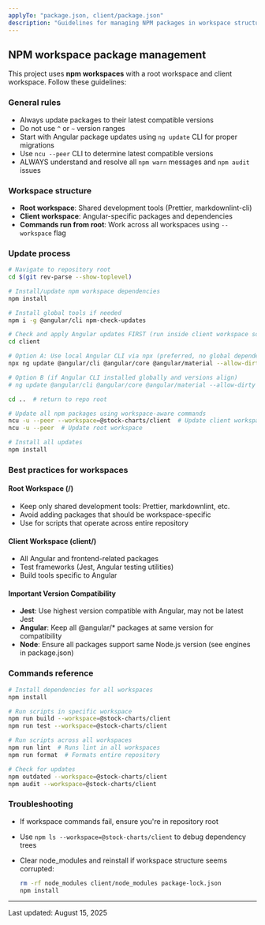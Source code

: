 ```yaml
---
applyTo: "package.json, client/package.json"
description: "Guidelines for managing NPM packages in workspace structure"
---
```


## NPM workspace package management

This project uses **npm workspaces** with a root workspace and client workspace. Follow these guidelines:

### General rules

- Always update packages to their latest compatible versions
- Do not use `^` or `~` version ranges
- Start with Angular package updates using `ng update` CLI for proper migrations
- Use `ncu --peer` CLI to determine latest compatible versions
- ALWAYS understand and resolve all `npm warn` messages and `npm audit` issues

### Workspace structure

- **Root workspace**: Shared development tools (Prettier, markdownlint-cli)
- **Client workspace**: Angular-specific packages and dependencies
- **Commands run from root**: Work across all workspaces using `--workspace` flag

### Update process

```bash
# Navigate to repository root
cd $(git rev-parse --show-toplevel)

# Install/update npm workspace dependencies
npm install

# Install global tools if needed
npm i -g @angular/cli npm-check-updates

# Check and apply Angular updates FIRST (run inside client workspace so migrations run in correct context)
cd client

# Option A: Use local Angular CLI via npx (preferred, no global dependency)
npx ng update @angular/cli @angular/core @angular/material --allow-dirty

# Option B (if Angular CLI installed globally and versions align)
# ng update @angular/cli @angular/core @angular/material --allow-dirty

cd ..  # return to repo root

# Update all npm packages using workspace-aware commands
ncu -u --peer --workspace=@stock-charts/client  # Update client workspace
ncu -u --peer  # Update root workspace

# Install all updates
npm install
```

### Best practices for workspaces

#### Root Workspace (/)

- Keep only shared development tools: Prettier, markdownlint, etc.
- Avoid adding packages that should be workspace-specific
- Use for scripts that operate across entire repository

#### Client Workspace (client/)

- All Angular and frontend-related packages
- Test frameworks (Jest, Angular testing utilities)
- Build tools specific to Angular

#### Important Version Compatibility

- **Jest**: Use highest version compatible with Angular, may not be latest Jest
- **Angular**: Keep all @angular/\* packages at same version for compatibility
- **Node**: Ensure all packages support same Node.js version (see engines in package.json)

### Commands reference

```bash
# Install dependencies for all workspaces
npm install

# Run scripts in specific workspace
npm run build --workspace=@stock-charts/client
npm run test --workspace=@stock-charts/client

# Run scripts across all workspaces
npm run lint  # Runs lint in all workspaces
npm run format  # Formats entire repository

# Check for updates
npm outdated --workspace=@stock-charts/client
npm audit --workspace=@stock-charts/client
```

### Troubleshooting

- If workspace commands fail, ensure you're in repository root
- Use `npm ls --workspace=@stock-charts/client` to debug dependency trees
- Clear node_modules and reinstall if workspace structure seems corrupted:

  ```bash
  rm -rf node_modules client/node_modules package-lock.json
  npm install
  ```

---

Last updated: August 15, 2025
